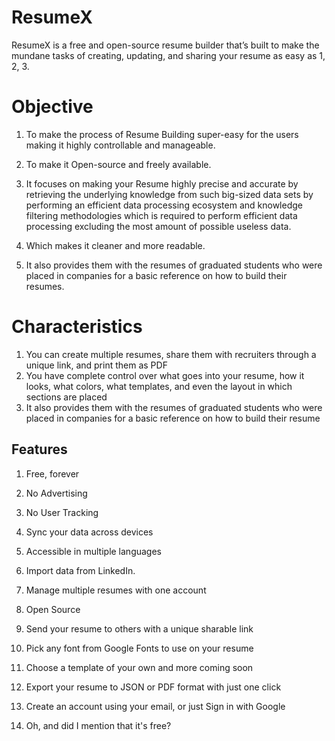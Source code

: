 # ResumeX

ResumeX is a free and open-source resume builder that’s built to make the mundane tasks of creating, updating, and sharing your resume as easy as 1, 2, 3.

# Objective

1. To make the process of Resume Building super-easy for the users making it highly controllable and manageable.

2. To make it Open-source and freely available.

3. It focuses on making your Resume highly precise and accurate by retrieving the underlying knowledge from such big-sized data sets by performing an efficient data processing ecosystem and knowledge filtering methodologies which is required to perform efficient data processing excluding the most amount of possible useless data.

4. Which makes it cleaner and more readable.

5. It also provides them with the resumes of graduated students who were placed in companies for a basic reference on how to build their resumes.

# Characteristics

1. You can create multiple resumes, share them with recruiters through a unique link, and print them as PDF
2. You have complete control over what goes into your resume, how it looks, what colors, what templates, and even the layout in which sections are placed
3. It also provides them with the resumes of graduated students who were placed in companies for a basic reference on how to build their resume

## Features 

1. Free, forever

2. No Advertising

3. No User Tracking

4. Sync your data across devices

5. Accessible in multiple languages

6. Import data from LinkedIn.

7. Manage multiple resumes with one account

8. Open Source 

9. Send your resume to others with a unique sharable link

10. Pick any font from Google Fonts to use on your resume

11. Choose a template of your own and more coming soon

12. Export your resume to JSON or PDF format with just one click

13. Create an account using your email, or just Sign in with Google

14. Oh, and did I mention that it's free?
<!-- ![image](https://user-images.githubusercontent.com/91736423/200284245-def449bf-8c5d-43b0-aac7-4ad7838f17be.png) -->

